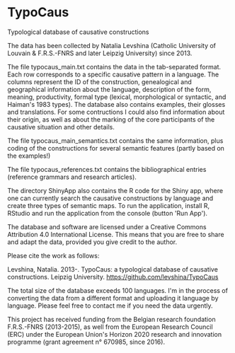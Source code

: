 # TypoCaus
Typological database of causative constructions

The data has been collected by Natalia Levshina (Catholic University of Louvain & F.R.S.-FNRS and later Leipzig University) since 2013.

The file typocaus_main.txt contains the data in the tab-separated format. Each row corresponds to a specific causative pattern in a language. The columns represent the ID of the construction, genealogical and geographical information about the language, description of the form, meaning, productivity, formal type (lexical, morphological or syntactic, and Haiman's 1983 types). The database also contains examples, their glosses and translations. For some contructions I could also find information about their origin, as well as about the marking of the core participants of the causative situation and other details.  

The file typocaus_main_semantics.txt contains the same information, plus coding of the constructions for several semantic features (partly based on the examples!)

The file typocaus_references.txt contains the bibliographical entries (reference grammars and research articles).

The directory ShinyApp also contains the R code for the Shiny app, where one can currently search the causative constructions by language and create three types of semantic maps. To run the application, install R, RStudio and run the application from the console (button 'Run App').

The database and software are licensed under a Creative Commons Attribution 4.0 International License. This means that you are free to share and adapt the data, provided you give credit to the author. 

Please cite the work as follows:

Levshina, Natalia. 2013-. TypoCaus: a typological database of causative constructions. Leipzig University. https://github.com/levshina/TypoCaus

The total size of the database exceeds 100 languages. I'm in the process of converting the data from a different format and uploading it language by language. Please feel free to contact me if you need the data urgently.

This project has received funding from the Belgian research foundation F.R.S.-FNRS (2013-2015), as well from the European Research Council (ERC) under the European Union's Horizon 2020 research and innovation programme (grant agreement n° 670985, since 2016). 
